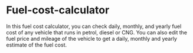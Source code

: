 # Fuel-cost-calculator 
In this fuel cost calculator, you can check daily, monthly, and yearly fuel cost of any vehicle that runs in petrol, diesel or CNG.
You can also edit the fuel price and mileage of the vehicle to get a daily, monthly and yearly estimate of the fuel cost.
